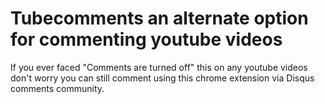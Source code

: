 # Tubecomments an alternate option for commenting youtube videos 

If you ever faced "Comments are turned off" this on any youtube videos don't worry you can still 
comment using this chrome extension via Disqus comments community.
